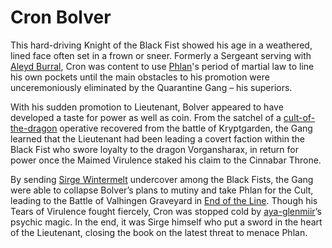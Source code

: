 # Cron Bolver

This hard-driving Knight of the Black Fist showed his age in a weathered, lined face often set in a frown or sneer. Formerly a Sergeant serving with [Aleyd Burral](Aleyd%20Burral/%21index.md), Cron was content to use [Phlan](../locations/phlan.md)'s period of martial law to line his own pockets until the main obstacles to his promotion were unceremoniously eliminated by the Quarantine Gang – his superiors.

With his sudden promotion to Lieutenant, Bolver appeared to have developed a taste for power as well as coin. From the satchel of a [cult-of-the-dragon](../articles/factions/cult-of-the-dragon.md) operative recovered from the battle of Kryptgarden, the Gang learned that the Lieutenant had been leading a covert faction within the Black Fist who swore loyalty to the dragon Vorgansharax, in return for power once the Maimed Virulence staked his claim to the Cinnabar Throne.

By sending [Sirge Wintermelt](Sirge%20Wintermelt/%21index.md) undercover among the Black Fists, the Gang were able to collapse Bolver’s plans to mutiny and take Phlan for the Cult, leading to the Battle of Valhingen Graveyard in [End of the Line](../logbook/End%20of%20the%20Line.md). Though his Tears of Virulence fought fiercely, Cron was stopped cold by [aya-glenmiir](aya-glenmiir.md)’s psychic magic. In the end, it was Sirge himself who put a sword in the heart of the Lieutenant, closing the book on the latest threat to menace Phlan.